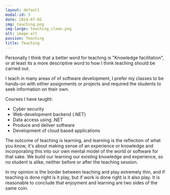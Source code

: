 ```yaml
---
layout: default
modal-id: 5
date: 2014-07-02
img: teaching.png
img-large: teaching_clean.png
alt: image-alt
passion: Teaching
title: Teaching
---
```


Personally I think that a better word for teaching is "Knowledge facilitation", or at least its a more descriptive word to how I think teaching should be carried out.

I teach in many areas of of software development, I prefer my classes to be hands-on with either assignments or projects and required the students to seek information on their own.

Courses I have taught:
* Cyber security
* Web-development backend (.NET)
* Data access using .NET
* Produce and deliver software
* Development of cloud based applications

The outcome of teaching is learning, and learning is the reflection of what you know, it's about making sense of an experience or knowledge and incorporating this into our own mental model of the world or software for that sake.
We build our learning our existing knowledge and experience, so no student is alike, neither before or after the teaching session.

In my opinion is the border between teaching and play extremely thin, and if teaching is done right is it play, but if work is done right is it also play.
It is reasonable to conclude that enjoyment and learning are two sides of the same coin.
